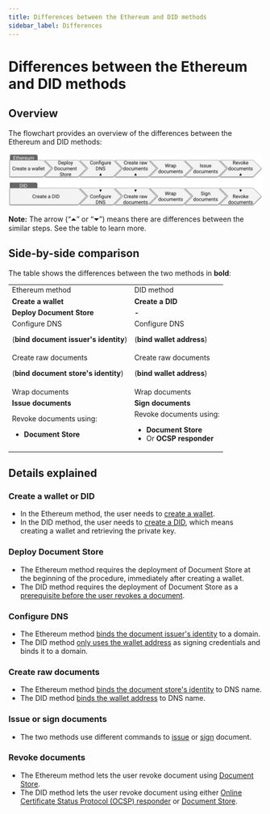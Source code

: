 ```yaml
---
title: Differences between the Ethereum and DID methods
sidebar_label: Differences
---
```


# Differences between the Ethereum and DID methods


## Overview

The flowchart provides an overview of the differences between the Ethereum and DID methods:

![alt_text](/website/static/img/ETH-DID-diff-compare-flowchart.png "Differences between the two methods")


**Note:** The arrow (“⏶” or “⏷”) means there are differences between the similar steps. See the table to learn more.


## Side-by-side comparison

The table shows the differences between the two methods in **bold**:


<table>
  <tr>
   <td>Ethereum method
   </td>
   <td>DID method
   </td>
  </tr>
  <tr>
   <td><strong>Create a wallet</strong>
   </td>
   <td><strong>Create a DID</strong>
   </td>
  </tr>
  <tr>
   <td><strong>Deploy Document Store</strong>
   </td>
   <td><strong>-</strong>
   </td>
  </tr>
  <tr>
   <td>Configure DNS
<p>
(<strong>bind document issuer's identity</strong>)
   </td>
   <td>Configure DNS
<p>
(<strong>bind wallet address</strong>)
   </td>
  </tr>
  <tr>
   <td>Create raw documents
<p>
(<strong>bind document store's identity</strong>)
   </td>
   <td>Create raw documents
<p>
(<strong>bind wallet address</strong>)
   </td>
  </tr>
  <tr>
   <td>Wrap documents
   </td>
   <td>Wrap documents
   </td>
  </tr>
  <tr>
   <td><strong>Issue documents</strong>
   </td>
   <td><strong>Sign documents</strong>
   </td>
  </tr>
  <tr>
   <td>Revoke documents using: 
<ul>

<li><strong>Document Store</strong>
</li>
</ul>
   </td>
   <td>Revoke documents using:
<ul>

<li><strong>Document Store </strong>

<li>Or <strong>OCSP responder </strong>
</li>
</ul>
   </td>
  </tr>
</table>



## Details explained


### Create a wallet or DID



* In the Ethereum method, the user needs to [create a wallet](https://www.openattestation.com/docs/integrator-section/verifiable-document/ethereum/wallet).
* In the DID method, the user needs to [create a DID](https://www.openattestation.com/docs/integrator-section/verifiable-document/did/create), which means creating a wallet and retrieving the private key.


### Deploy Document Store



* The Ethereum method requires the deployment of Document Store at the beginning of the procedure, immediately after creating a wallet. 
* The DID method requires the deployment of Document Store as a [prerequisite before the user revokes a document](https://www.openattestation.com/docs/integrator-section/verifiable-document/did/revoking-document#prerequisites).


### Configure DNS



* The Ethereum method [binds the document issuer's identity](https://www.openattestation.com/docs/integrator-section/verifiable-document/ethereum/dns-proof) to a domain.
* The DID method [only uses the wallet address](https://www.openattestation.com/docs/integrator-section/verifiable-document/did/dns) as signing credentials and binds it to a domain.


### Create raw documents



* The Ethereum method [binds the document store's identity](https://www.openattestation.com/docs/integrator-section/verifiable-document/ethereum/raw-document#1-issuers0identityprooflocation) to DNS name. 
* The DID method [binds the wallet address](https://www.openattestation.com/docs/integrator-section/verifiable-document/did/raw-document#1-issuers0identityprooflocation) to DNS name.


### Issue or sign documents



* The two methods use different commands to [issue](https://www.openattestation.com/docs/integrator-section/verifiable-document/ethereum/issuing-document#issuing-the-documents) or [sign](https://www.openattestation.com/docs/integrator-section/verifiable-document/did/signing-document#signing-the-documents) document.


### Revoke documents



* The Ethereum method lets the user revoke document using [Document Store](https://www.openattestation.com/docs/integrator-section/verifiable-document/ethereum/revoking-document#revoking-a-document).
* The DID method lets the user revoke document using either [Online Certificate Status Protocol (OCSP) responder](https://www.openattestation.com/docs/integrator-section/verifiable-document/did/revoking-document-ocsp) or [Document Store](https://www.openattestation.com/docs/integrator-section/verifiable-document/did/revoking-document).